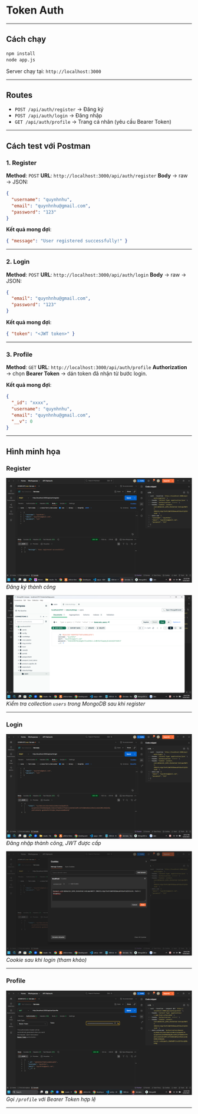 # Token Auth

---

## Cách chạy

```bash
npm install
node app.js
```

Server chạy tại: `http://localhost:3000`

---

## Routes

* `POST /api/auth/register` → Đăng ký
* `POST /api/auth/login` → Đăng nhập
* `GET /api/auth/profile` → Trang cá nhân (yêu cầu Bearer Token)

---

## Cách test với Postman

### 1. Register

**Method**: `POST`
**URL**: `http://localhost:3000/api/auth/register`
**Body** → raw → JSON:

```json
{
  "username": "quynhnhu",
  "email": "quynhnhu@gmail.com",
  "password": "123"
}
```

**Kết quả mong đợi**:

```json
{ "message": "User registered successfully!" }
```

---

### 2. Login

**Method**: `POST`
**URL**: `http://localhost:3000/api/auth/login`
**Body** → raw → JSON:

```json
{
  "email": "quynhnhu@gmail.com",
  "password": "123"
}
```

**Kết quả mong đợi**:

```json
{ "token": "<JWT token>" }
```

---

### 3. Profile

**Method**: `GET`
**URL**: `http://localhost:3000/api/auth/profile`
**Authorization** → chọn **Bearer Token** → dán token đã nhận từ bước login.

**Kết quả mong đợi**:

```json
{
  "_id": "xxxx",
  "username": "quynhnhu",
  "email": "quynhnhu@gmail.com",
  "__v": 0
}
```

---

## Hình minh họa

### Register

![Register](public/results/register.png)
*Đăng ký thành công*

![Register - MongoDB Users](public/results/register_mongo_users.png)
*Kiểm tra collection `users` trong MongoDB sau khi register*

---

### Login

![Login](public/results/login.png)
*Đăng nhập thành công, JWT được cấp*

![Cookies](public/results/cookies.png)
*Cookie sau khi login (tham khảo)*

---

### Profile

![Profile](public/results/profile.png)
*Gọi `/profile` với Bearer Token hợp lệ*

---
